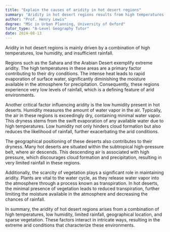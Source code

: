 ```yaml
---
title: "Explain the causes of aridity in hot desert regions"
summary: "Aridity in hot desert regions results from high temperatures, low humidity, and insufficient rainfall, leading to dry conditions and limited water availability."
author: "Prof. Henry Lewis"
degree: "MSc in Urban Planning, University of Oxford"
tutor_type: "A-Level Geography Tutor"
date: 2024-08-13
---
```


Aridity in hot desert regions is mainly driven by a combination of high temperatures, low humidity, and insufficient rainfall.

Regions such as the Sahara and the Arabian Desert exemplify extreme aridity. The high temperatures in these areas are a primary factor contributing to their dry conditions. The intense heat leads to rapid evaporation of surface water, significantly diminishing the moisture available in the atmosphere for precipitation. Consequently, these regions experience very low levels of rainfall, which is a defining feature of arid environments.

Another critical factor influencing aridity is the low humidity present in hot deserts. Humidity measures the amount of water vapor in the air. Typically, the air in these regions is exceedingly dry, containing minimal water vapor. This dryness stems from the swift evaporation of any available water due to high temperatures. Low humidity not only hinders cloud formation but also reduces the likelihood of rainfall, further exacerbating the arid conditions.

The geographical positioning of these deserts also contributes to their dryness. Many hot deserts are situated within the subtropical high-pressure belt, where air descends. This descending air is associated with high pressure, which discourages cloud formation and precipitation, resulting in very limited rainfall in these regions.

Additionally, the scarcity of vegetation plays a significant role in maintaining aridity. Plants are vital to the water cycle, as they release water vapor into the atmosphere through a process known as transpiration. In hot deserts, the minimal presence of vegetation leads to reduced transpiration, further limiting the moisture available in the atmosphere and decreasing the chances of rainfall.

In summary, the aridity of hot desert regions arises from a combination of high temperatures, low humidity, limited rainfall, geographical location, and sparse vegetation. These factors interact in intricate ways, resulting in the extreme arid conditions that characterize these environments.
    